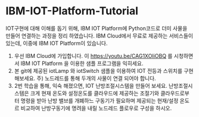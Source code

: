 # IBM-IOT-Platform-Tutorial
IOT구현에 대해 이해를 돕기 위해, IBM IOT Platform에 Python코드로 더미 사물을 만들어 연결하는 과정을 정리 하였습니다.
IBM Cloud에서 무료로 제공하는 서비스들이 있는데, 이중에 IBM IOT Platform이 있습니다.

1. 우선 IBM Cloud에 가입합니다. 
이 https://youtu.be/CAG1XOIiOBQ 를 시청하면서 IBM IOT Platform 을 이용한 샘플 프로그램을 익히세요.
2. 본 git에 제공된 iotLamp 와 iotSwitch 샘플을 이용하여 IOT 전등과 스위치를 구현 해보세요. 주) 노드레드를 통해 두개의 사물이 연결 되어야 합니다.
3. 2번 학습을 통해, 익숙 해졌으면, IOT 난방조절시스템을 만들어 보세요. 난방조절시스템은 크게 현재 온도와 설정온도를 클라우드에 제공하는 조절기와 클라우드로부터 명령을 받아 난방 밸브를 개폐하느 구동기가 필요하며 제공되는 현재/설정 온도르 비교하여 난방구동기에 명려을 내릴 노드레드 플로우로 구성을 하시오.

